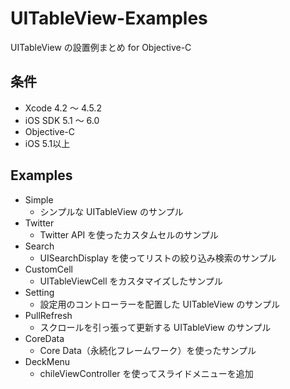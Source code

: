 UITableView-Examples
====================

UITableView の設置例まとめ for Objective-C

条件
---------------
 * Xcode 4.2 〜 4.5.2
 * iOS SDK 5.1 〜 6.0
 * Objective-C
 * iOS 5.1以上

Examples
---------------
 * Simple
   * シンプルな UITableView のサンプル
 * Twitter
   * Twitter API を使ったカスタムセルのサンプル
 * Search
   * UISearchDisplay を使ってリストの絞り込み検索のサンプル
 * CustomCell
   * UITableViewCell をカスタマイズしたサンプル
 * Setting
   * 設定用のコントローラーを配置した UITableView のサンプル
 * PullRefresh
   * スクロールを引っ張って更新する UITableView のサンプル
 * CoreData
   * Core Data（永続化フレームワーク）を使ったサンプル
 * DeckMenu
   * chileViewController を使ってスライドメニューを追加
